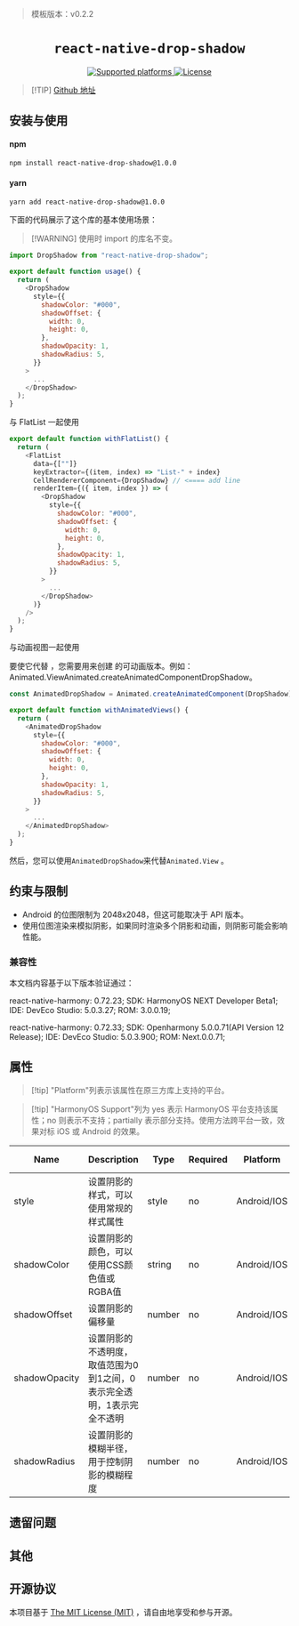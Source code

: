 > 模板版本：v0.2.2

<p align="center">
  <h1 align="center"> <code>react-native-drop-shadow</code> </h1>
</p>
<p align="center">
    <a href="https://github.com/hoanglam10499/react-native-drop-shadow">
        <img src="https://img.shields.io/badge/platforms-android%20|%20ios%20|%20harmony%20-lightgrey.svg" alt="Supported platforms" />
    </a>
    <a href="https://github.com/hoanglam10499/react-native-drop-shadow/blob/master/LICENSE">
        <img src="https://img.shields.io/badge/license-MIT-green.svg" alt="License" />
        <!-- <img src="https://img.shields.io/badge/license-Apache-blue.svg" alt="License" /> -->
    </a>
</p>

> [!TIP] [Github 地址](https://github.com/hoanglam10499/react-native-drop-shadow)

## 安装与使用

<!-- tabs:start -->

#### **npm**

```bash
npm install react-native-drop-shadow@1.0.0
```

#### **yarn**

```bash
yarn add react-native-drop-shadow@1.0.0
```

<!-- tabs:end -->

下面的代码展示了这个库的基本使用场景：

> [!WARNING] 使用时 import 的库名不变。

```js
import DropShadow from "react-native-drop-shadow";
```

```js
export default function usage() {
  return (
    <DropShadow
      style={{
        shadowColor: "#000",
        shadowOffset: {
          width: 0,
          height: 0,
        },
        shadowOpacity: 1,
        shadowRadius: 5,
      }}
    >
      ...
    </DropShadow>
  );
}
```

 与 FlatList 一起使用

```js
export default function withFlatList() {
  return (
    <FlatList
      data={[""]}
      keyExtractor={(item, index) => "List-" + index}
      CellRendererComponent={DropShadow} // <==== add line
      renderItem={({ item, index }) => (
        <DropShadow
          style={{
            shadowColor: "#000",
            shadowOffset: {
              width: 0,
              height: 0,
            },
            shadowOpacity: 1,
            shadowRadius: 5,
          }}
        >
          ...
        </DropShadow>
      )}
    />
  );
}
```

与动画视图一起使用

要使它代替 ，您需要用来创建 的可动画版本。例如：Animated.ViewAnimated.createAnimatedComponentDropShadow。

```js
const AnimatedDropShadow = Animated.createAnimatedComponent(DropShadow);

export default function withAnimatedViews() {
  return (
    <AnimatedDropShadow
      style={{
        shadowColor: "#000",
        shadowOffset: {
          width: 0,
          height: 0,
        },
        shadowOpacity: 1,
        shadowRadius: 5,
      }}
    >
      ...
    </AnimatedDropShadow>
  );
}
```
然后，您可以使用`AnimatedDropShadow`来代替`Animated.View` 。

## 约束与限制
- Android 的位图限制为 2048x2048，但这可能取决于 API 版本。
- 使用位图渲染来模拟阴影，如果同时渲染多个阴影和动画，则阴影可能会影响性能。

### 兼容性

本文档内容基于以下版本验证通过：

react-native-harmony: 0.72.23; SDK: HarmonyOS NEXT Developer Beta1; IDE: DevEco Studio: 5.0.3.27; ROM: 3.0.0.19;

react-native-harmony: 0.72.33; SDK: Openharmony 5.0.0.71(API Version 12 Release); IDE: DevEco Studio: 5.0.3.900; ROM: Next.0.0.71;

## 属性

> [!tip] "Platform"列表示该属性在原三方库上支持的平台。

> [!tip] "HarmonyOS Support"列为 yes 表示 HarmonyOS 平台支持该属性；no 则表示不支持；partially 表示部分支持。使用方法跨平台一致，效果对标 iOS 或 Android 的效果。

| Name | Description | Type | Required | Platform | HarmonyOS Support  |
| ---- | ----------- | ---- | -------- | -------- | ------------------ |
| style  | 设置阴影的样式，可以使用常规的样式属性  | style  | no | Android/IOS  | yes |
| shadowColor  | 设置阴影的颜色，可以使用CSS颜色值或RGBA值  | string  | no | Android/IOS  | yes |
| shadowOffset  | 设置阴影的偏移量  | number  | no | Android/IOS  | yes |
| shadowOpacity  | 设置阴影的不透明度，取值范围为0到1之间，0表示完全透明，1表示完全不透明  | number  | no | Android/IOS  | yes |
| shadowRadius  | 设置阴影的模糊半径，用于控制阴影的模糊程度  | number  | no | Android/IOS  | yes |

## 遗留问题

## 其他

## 开源协议

本项目基于 [The MIT License (MIT)](https://github.com/hoanglam10499/react-native-drop-shadow/blob/master/LICENSE) ，请自由地享受和参与开源。